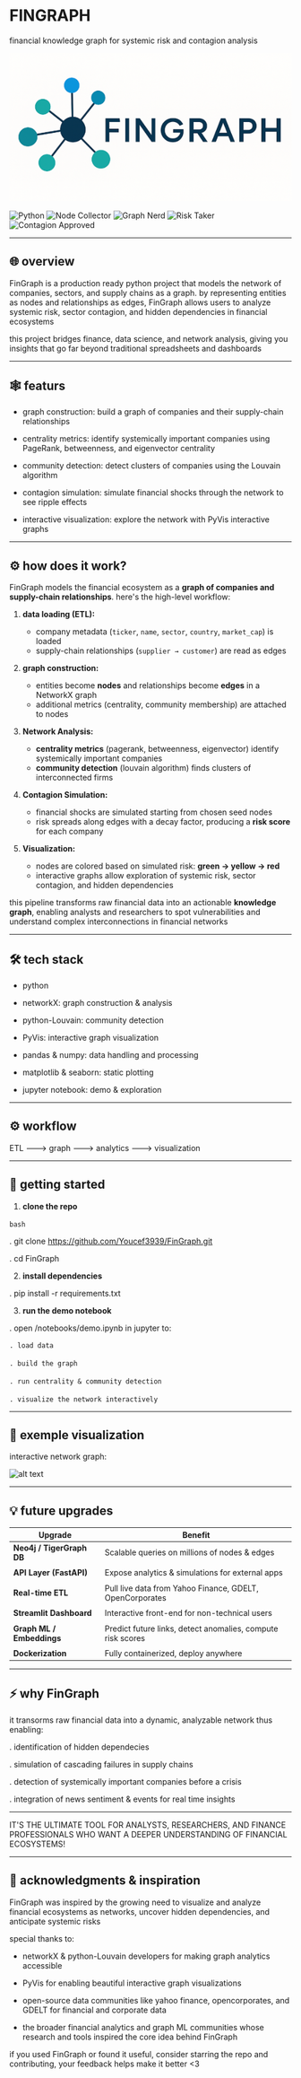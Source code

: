 # FINGRAPH

financial knowledge graph for systemic risk and contagion analysis

![alt text](fingraph.png)

![Python](https://img.shields.io/badge/python-3.11-blue?logo=python&logoColor=white)
![Node Collector](https://img.shields.io/badge/Node_Collector-yes-brightgreen)
![Graph Nerd](https://img.shields.io/badge/Graph_Nerd-100%25-blue)
![Risk Taker](https://img.shields.io/badge/Risk_Taker-high-red)
![Contagion Approved](https://img.shields.io/badge/Contagion_Approved-✓-yellow)


---

## 🌐 overview

FinGraph is a production ready python project that models the network of companies, sectors, and supply chains as a graph. by representing entities as nodes and relationships as edges, FinGraph allows users to analyze systemic risk, sector contagion, and hidden dependencies in financial ecosystems

this project bridges finance, data science, and network analysis, giving you insights that go far beyond traditional spreadsheets and dashboards


---

## 🕸️ featurs

- graph construction: build a graph of companies and their supply-chain relationships

- centrality metrics: identify systemically important companies using PageRank, betweenness, and eigenvector centrality

- community detection: detect clusters of companies using the Louvain algorithm

- contagion simulation: simulate financial shocks through the network to see ripple effects

- interactive visualization: explore the network with PyVis interactive graphs


---


## ⚙️ how does it work?
FinGraph models the financial ecosystem as a **graph of companies and supply-chain relationships**. here's the high-level workflow:

1. **data loading (ETL):**  
   - company metadata (`ticker`, `name`, `sector`, `country`, `market_cap`) is loaded  
   - supply-chain relationships (`supplier → customer`) are read as edges

2. **graph construction:**  
   - entities become **nodes** and relationships become **edges** in a NetworkX graph  
   - additional metrics (centrality, community membership) are attached to nodes

3. **Network Analysis:**  
   - **centrality metrics** (pagerank, betweenness, eigenvector) identify systemically important companies  
   - **community detection** (louvain algorithm) finds clusters of interconnected firms

4. **Contagion Simulation:**  
   - financial shocks are simulated starting from chosen seed nodes
   - risk spreads along edges with a decay factor, producing a **risk score** for each company  

5. **Visualization:**  
   - nodes are colored based on simulated risk: **green → yellow → red**
   - interactive graphs allow exploration of systemic risk, sector contagion, and hidden dependencies

this pipeline transforms raw financial data into an actionable **knowledge graph**, enabling analysts and researchers to spot vulnerabilities and understand complex interconnections in financial networks


---

## 🛠️ tech stack

- python

- networkX: graph construction & analysis

- python-Louvain: community detection

- PyVis: interactive graph visualization

- pandas & numpy: data handling and processing

- matplotlib & seaborn: static plotting

- jupyter notebook: demo & exploration


---


## ⚙️ workflow

ETL ---> graph ---> analytics ---> visualization

---

## 🚀 getting started

1. **clone the repo**

```bash```

. git clone https://github.com/Youcef3939/FinGraph.git

. cd FinGraph

2. **install dependencies**

. pip install -r requirements.txt

3. **run the demo notebook**

. open /notebooks/demo.ipynb in jupyter to:

    . load data

    . build the graph

    . run centrality & community detection

    . visualize the network interactively


---

## 🔬 exemple visualization

interactive network graph:

![alt text](<Capture d'écran 2025-09-12 152046.png>)

---

## 💡 future upgrades

| Upgrade                   | Benefit                                                     |
| ------------------------- | ----------------------------------------------------------- |
| **Neo4j / TigerGraph DB** | Scalable queries on millions of nodes & edges               |
|                           |                                                             |        
| **API Layer (FastAPI)**   | Expose analytics & simulations for external apps            |
|                           |                                                             |        
| **Real-time ETL**         | Pull live data from Yahoo Finance, GDELT, OpenCorporates    |
|                           |                                                             |  
| **Streamlit Dashboard**   | Interactive front-end for non-technical users               |
|                           |                                                             |        
| **Graph ML / Embeddings** | Predict future links, detect anomalies, compute risk scores |
|                           |                                                             |
| **Dockerization**         | Fully containerized, deploy anywhere                        |


---

## ⚡ why FinGraph

it transorms raw financial data into a dynamic, analyzable network thus enabling:

. identification of hidden dependecies

. simulation of cascading failures in supply chains

. detection of systemically important companies before a crisis

. integration of news sentiment & events for real time insights


---

IT'S THE ULTIMATE TOOL FOR ANALYSTS, RESEARCHERS, AND FINANCE PROFESSIONALS WHO WANT A DEEPER UNDERSTANDING OF FINANCIAL ECOSYSTEMS!     


---

## 🙏 acknowledgments & inspiration

FinGraph was inspired by the growing need to visualize and analyze financial ecosystems as networks, uncover hidden dependencies, and anticipate systemic risks

special thanks to:

- networkX & python-Louvain developers for making graph analytics accessible

- PyVis for enabling beautiful interactive graph visualizations

- open-source data communities like yahoo finance, opencorporates, and GDELT for financial and corporate data

- the broader financial analytics and graph ML communities whose research and tools inspired the core idea behind FinGraph

if you used FinGraph or found it useful, consider starring the repo and contributing, your feedback helps make it better <3
